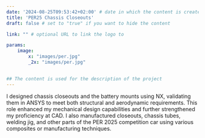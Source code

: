 ```yaml
---
date: '2024-08-25T09:53:42+02:00' # date in which the content is created - defaults to "today"
title: 'PER25 Chassis Closeouts'
draft: false # set to "true" if you want to hide the content 

link: "" # optional URL to link the logo to

params:
    image:  
        x: "images/per.jpg"
        _2x: "images/per.jpg"
    

## The content is used for the description of the project
---
```


I designed chassis closeouts and the battery mounts using NX, validating them in ANSYS to meet both structural and aerodynamic requirements. This role enhanced my mechanical design capabilities and further strengthened my proficiency at CAD. I also manufactured closeouts, chassis tubes, welding jig, and other parts of the PER 2025 competition car using various composites or manufacturing techniques.